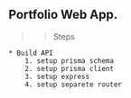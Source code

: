 ## Portfolio Web App.

>> Steps 

    * Build API
        1. setup prisma schema
        2. setup prisma client
        3. setup express
        4. setup separete router
        